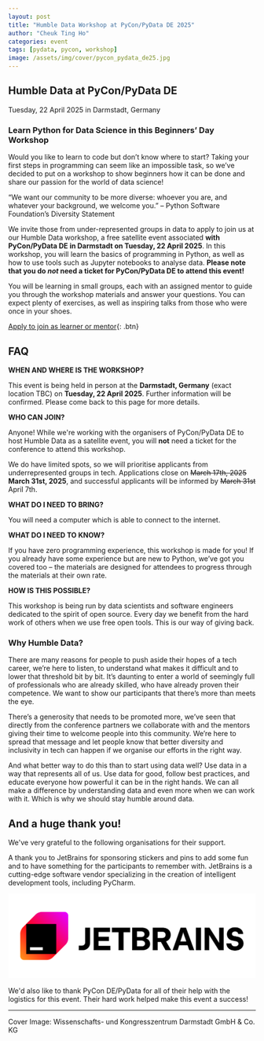 ```yaml
---
layout: post
title: "Humble Data Workshop at PyCon/PyData DE 2025"
author: "Cheuk Ting Ho"
categories: event
tags: [pydata, pycon, workshop]
image: /assets/img/cover/pycon_pydata_de25.jpg
---
```


## Humble Data at PyCon/PyData DE

Tuesday, 22 April 2025 in Darmstadt, Germany

### Learn Python for Data Science in this Beginners’ Day Workshop
Would you like to learn to code but don’t know where to start? Taking your first steps in programming can seem like an impossible task, so we’ve decided to put on a workshop to show beginners how it can be done and share our passion for the world of data science!

“We want our community to be more diverse: whoever you are, and whatever your background, we welcome you.” – Python Software Foundation’s Diversity Statement

We invite those from under-represented groups in data to apply to join us at our Humble Data workshop, a free satellite event associated **with PyCon/PyData DE in Darmstadt on Tuesday, 22 April 2025**. In this workshop, you will learn the basics of programming in Python, as well as how to use tools such as Jupyter notebooks to analyse data. **Please note that you do _not_ need a ticket for PyCon/PyData DE to attend this event!**

You will be learning in small groups, each with an assigned mentor to guide you through the workshop materials and answer your questions. You can expect plenty of exercises, as well as inspiring talks from those who were once in your shoes.

[Apply to join as learner or mentor](https://docs.google.com/forms/d/e/1FAIpQLScIWb4_mQE5qm-Uq1qPez8hDMmXJtOuxqKMeopoqwGPXh8cfg/viewform?usp=preview){: .btn}

## FAQ

**WHEN AND WHERE IS THE WORKSHOP?**

This event is being held in person at the **Darmstadt, Germany** (exact location TBC) on **Tuesday, 22 April 2025**. Further information will be confirmed. Please come back to this page for more details.  

**WHO CAN JOIN?**

Anyone! While we're working with the organisers of PyCon/PyData DE to host Humble Data as a satellite event, you will **not** need a ticket for the conference to attend this workshop. 

We do have limited spots, so we will prioritise applicants from underrepresented groups in tech. Applications close on ~~March 17th, 2025~~ **March 31st, 2025**, and successful applicants will be informed by ~~March 31st~~ April 7th.

**WHAT DO I NEED TO BRING?**

You will need a computer which is able to connect to the internet.

**WHAT DO I NEED TO KNOW?**

If you have zero programming experience, this workshop is made for you! If you already have some experience but are new to Python, we’ve got you covered too – the materials are designed for attendees to progress through the materials at their own rate.

**HOW IS THIS POSSIBLE?**

This workshop is being run by data scientists and software engineers dedicated to the spirit of open source. Every day we benefit from the hard work of others when we use free open tools. This is our way of giving back.

### Why Humble Data?

There are many reasons for people to push aside their hopes of a tech career, we’re here to listen, to understand what makes it difficult and to lower that threshold bit by bit. It’s daunting to enter a world of seemingly full of professionals who are already skilled, who have already proven their competence. We want to show our participants that there’s more than meets the eye.

There’s a generosity that needs to be promoted more, we’ve seen that directly from the conference partners we collaborate with and the mentors giving their time to welcome people into this community. We’re here to spread that message and let people know that better diversity and inclusivity in tech can happen if we organise our efforts in the right way.

And what better way to do this than to start using data well? Use data in a way that represents all of us. Use data for good, follow best practices, and educate everyone how powerful it can be in the right hands. We can all make a difference by understanding data and even more when we can work with it. Which is why we should stay humble around data.

## And a huge thank you!

We've very grateful to the following organisations for their support.

A thank you to JetBrains for sponsoring stickers and pins to add some fun and to have something for the participants to remember with. JetBrains is a cutting-edge software vendor specializing in the creation of intelligent development tools, including PyCharm.

[![jetbrains](/assets/img/logos/jetbrains-logo-black.png)](https://www.jetbrains.com/pycharm/)

We'd also like to thank PyCon DE/PyData for all of their help with the logistics for this event. Their hard work helped make this event a success! 

---

Cover Image: Wissenschafts- und Kongresszentrum Darmstadt GmbH & Co. KG